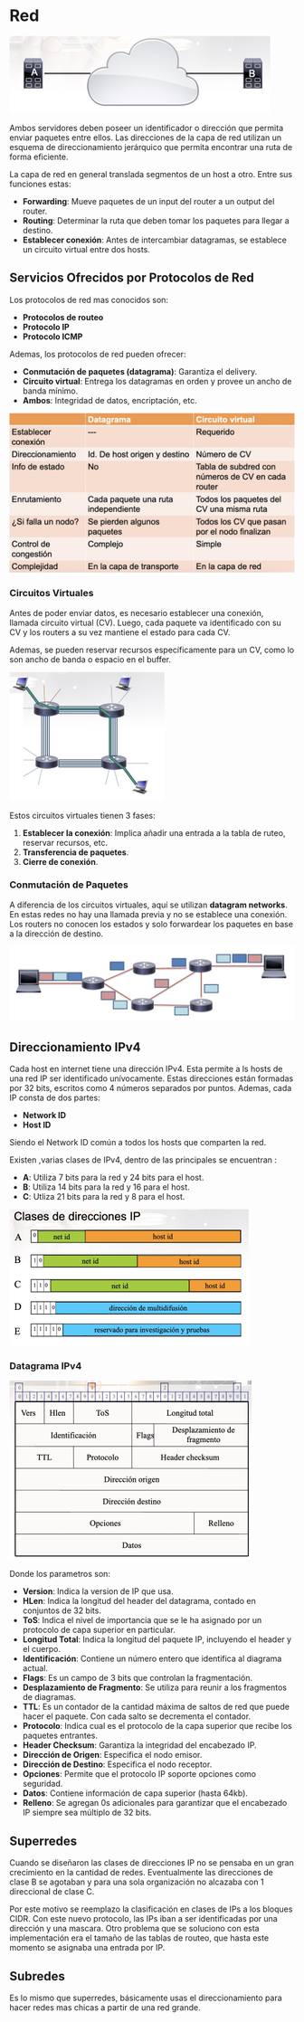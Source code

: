# Red

<img src="Resources/07 - Red/Screen Shot 2022-05-13 at 16.53.10.jpg" alt="Screen Shot 2022-05-13 at 16.53.10" style="zoom:50%;" />

Ambos servidores deben poseer un identificador o dirección que permita enviar paquetes entre ellos. Las direcciones de la capa de red utilizan un esquema de direccionamiento jerárquico que permita encontrar una ruta de forma eficiente.

La capa de red en general translada segmentos de un host a otro. Entre sus funciones estas:

- **Forwarding**: Mueve paquetes de un input del router a un output del router.
- **Routing**: Determinar la ruta que deben tomar los paquetes para llegar a destino.
- **Establecer conexión**: Antes de intercambiar datagramas, se establece un circuito virtual entre dos hosts.

## Servicios Ofrecidos por Protocolos de Red

Los protocolos de red mas conocidos son:

- **Protocolos de routeo**
- **Protocolo IP**
- **Protocolo ICMP**

Ademas, los protocolos de red pueden ofrecer:

- **Conmutación de paquetes (datagrama)**: Garantiza el delivery.
- **Circuito virtual**: Entrega los datagramas en orden y provee un ancho de banda mínimo.
- **Ambos**: Integridad de datos, encriptación, etc.

<img src="Resources/07 - Red/Screen Shot 2022-05-13 at 17.15.13.jpg" alt="Screen Shot 2022-05-13 at 17.15.13" style="zoom:50%;" />

### Circuitos Virtuales

Antes de poder enviar datos, es necesario establecer una conexión, llamada circuito virtual (CV). Luego, cada paquete va identificado con su CV y los routers a su vez mantiene el estado para cada CV.

Ademas, se pueden reservar recursos específicamente para un CV, como lo son ancho de banda o espacio en el buffer.

<img src="Resources/07 - Red/Screen Shot 2022-05-13 at 17.05.29.jpg" alt="Screen Shot 2022-05-13 at 17.05.29" style="zoom:50%;" />

Estos circuitos virtuales tienen 3 fases:

1. **Establecer la conexión**: Implica añadir una entrada a la tabla de ruteo, reservar recursos, etc.
2. **Transferencia de paquetes**.
3. **Cierre de conexión**.

### Conmutación de Paquetes

A diferencia de los circuitos virtuales, aquí se utilizan **datagram networks**. En estas redes no hay una llamada previa y no se establece una conexión. Los routers no conocen los estados y solo forwardear los paquetes en base a la dirección de destino.

<img src="Resources/07 - Red/Screen Shot 2022-05-13 at 17.12.15.jpg" alt="Screen Shot 2022-05-13 at 17.12.15" style="zoom:50%;" />

## Direccionamiento IPv4

Cada host en internet tiene una dirección IPv4. Esta permite a ls hosts de una red IP ser identificado unívocamente. Estas direcciones están formadas por 32 bits, escritos como 4 números separados por puntos. Ademas, cada IP consta de dos partes:

- **Network ID**
- **Host ID**

Siendo el Network ID común a todos los hosts que comparten la red.

Existen ,varias clases de IPv4, dentro de las principales se encuentran :

- **A**: Utiliza 7 bits para la red y 24 bits para el host.
- **B**: Utiliza 14 bits para la red y 16 para el host.
- **C**: Utliza 21 bits para la red y 8 para el host.

<img src="Resources/07 - Red/Screen Shot 2022-05-13 at 17.30.20.jpg" alt="Screen Shot 2022-05-13 at 17.30.20" style="zoom:50%;" />

### Datagrama IPv4

<img src="Resources/07 - Red/Screen Shot 2022-05-15 at 12.38.05.jpg" alt="Screen Shot 2022-05-15 at 12.38.05" style="zoom:50%;" />

Donde los parametros son:

- **Version**: Indica la version de IP que usa.
- **HLen**: Indica la longitud del header del datagrama, contado en conjuntos de 32 bits.
- **ToS**: Indica el nivel de importancia que se le ha asignado por un protocolo de capa superior en particular.
- **Longitud Total**: Indica la longitud del paquete IP, incluyendo el header y el cuerpo.
- **Identificación**: Contiene un número entero que identifica al diagrama actual.
- **Flags**: Es un campo de 3 bits que controlan la fragmentación.
- **Desplazamiento de Fragmento**: Se utiliza para reunir a los fragmentos de diagramas.
- **TTL**: Es un contador de la cantidad máxima de saltos de red que puede hacer el paquete. Con cada salto se decrementa el contador.
- **Protocolo**: Indica cual es el protocolo de la capa superior que recibe los paquetes entrantes.
- **Header Checksum**: Garantiza la integridad del encabezado IP.
- **Dirección de Origen**: Especifica el nodo emisor.
- **Dirección de Destino**: Especifica el nodo receptor.
- **Opciones**: Permite que el protocolo IP soporte opciones como seguridad.
- **Datos**: Contiene información de capa superior (hasta 64kb).
- **Relleno**: Se agregan 0s adicionales para garantizar que el encabezado IP siempre sea múltiplo de 32 bits.

## Superredes

Cuando se diseñaron las clases de direcciones IP no se pensaba en un gran crecimiento en la cantidad de redes. Eventualmente las direcciones de clase B se agotaban y para una sola organización no alcazaba con 1 direccional de clase C.

Por este motivo se reemplazo la clasificación en clases de IPs a los bloques CIDR. Con este nuevo protocolo, las IPs iban a ser identificadas por una dirección y una mascara. Otro problema que se soluciono con esta implementación era el tamaño de las tablas de routeo, que hasta este momento se asignaba una entrada por IP.

## Subredes

Es lo mismo que superredes, básicamente usas el direccionamiento para hacer redes mas chicas a partir de una red grande.

























